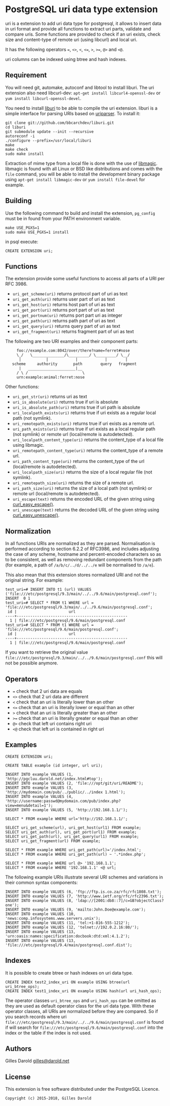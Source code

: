 PostgreSQL uri data type extension
==================================

uri is a extension to add uri data type for postgresql,
it allows to insert data in uri format and provide all
functions to extract uri parts, validate and compare uris.
Some functions are provided to check if an uri exists,
check size and content-type of remote uri (using libcurl)
and local uri.

It has the following operators `=`, `<>`, `<`, `<=`, `>`, `>=`, `@>`
and `<@`.

uri columns can be indexed using btree and hash indexes.


Requirement
-----------

You will need git, automake, autoconf and libtool to install liburi. The uri extension also need
libcurl-dev: `apt-get install libcurl4-openssl-dev` or `yum install libcurl-openssl-devel`.

You need to install [liburi](https://github.com/bbcarchdev/liburi) to be able to compile the uri
extension. liburi is a simple interface for parsing URIs based on [uriparser](http://uriparser.sourceforge.net/).
To install it:

	git clone git://github.com/bbcarchdev/liburi.git
	cd liburi
	git submodule update --init --recursive
	autoreconf -i
	./configure --prefix=/usr/local/liburi
	make
	make check
	sudo make install

Extraction of mime type from a local file is done with the use of [libmagic](http://www.darwinsys.com/file/). libmagic
is found with all Linux or BSD like distributions and comes with the `file` command, you will be able to install the
development binary package using `apt-get install libmagic-dev` or `yum install file-devel` for example.


Building
--------

Use the following command to build and install the extension,
`pg_config` must be in found from your PATH environment variable.

	make USE_PGXS=1
	sudo make USE_PGXS=1 install

in psql execute:

	CREATE EXTENSION uri;


Functions
---------

The extension provide some useful functions to access all parts of a URI
per RFC 3986.

- `uri_get_scheme(uri)` returns protocol part of uri as text
- `uri_get_auth(uri)` returns user part of uri as text
- `uri_get_host(uri)` returns host part of uri as text
- `uri_get_port(uri)` returns port part of uri as text
- `uri_get_portnum(uri)` returns port part uri as integer
- `uri_get_path(uri)` returns path part of uri as text
- `uri_get_query(uri)` returns query part of uri as text
- `uri_get_fragment(uri)` returns fragment part of uri as text

The following are two URI examples and their component parts:

         foo://example.com:8042/over/there?name=ferret#nose
         \_/   \______________/\_________/ \_________/ \__/
          |           |            |            |        |
       scheme     authority       path        query   fragment
          |   _____________________|__
         / \ /                        \
         urn:example:animal:ferret:nose

Other functions:

- `uri_get_str(uri)` returns uri as text
- `uri_is_absolute(uri)` returns true if uri is absolute
- `uri_is_absolute_path(uri)` returns true if uri path is absolute
- `uri_localpath_exists(uri)` returns true if uri exists as a regular local path (not symlink).
- `uri_remotepath_exists(uri)` returns true if uri exists as a remote url.
- `uri_path_exists(uri)` returns true if uri exists as a local regular path (not symlink) or remote url (local/remote is autodetected).
- `uri_localpath_content_type(uri)` returns the content_type of a local file using libmagic.
- `uri_remotepath_content_type(uri)` returns the content_type of a remote url.
- `uri_path_content_type(uri)` returns the content_type of the url (local/remote is autodetected).
- `uri_localpath_size(uri)` returns the size of a local regular file (not symlink).
- `uri_remotepath_size(uri)` returns the size of a remote url.
- `uri_path_size(uri)` returns the size of a local path (not symlink) or remote url (local/remote is autodetected).
- `uri_escape(text)` returns the encoded URL of the given string using [curl_easy_escape()](https://curl.haxx.se/libcurl/c/curl_easy_escape.html).
- `uri_unescape(text)` returns the decoded URL of the given string using [curl_easy_unescape()](https://curl.haxx.se/libcurl/c/curl_easy_unescape.html).

Normalization
------------

In all functions URIs are normalized as they are parsed.  Normalisation is performed according to section 6.2.2 of
RFC3986, and includes adjusting the case of any scheme, hostname and percent-encoded characters so as to be
consistent, as well as removing redundant components from the path (for example, a path of `/a/b/c/../d/../../e` will
be normalised to `/a/e`).

This also mean that this extension stores normalized URI and not the original string. For example:

	test_uri=# INSERT INTO t1 (url) VALUES ('file:///etc/postgresql/9.3/main/../../9.6/main/postgresql.conf');
	INSERT  0 1
	test_uri=# SELECT * FROM t1 WHERE url = 'file:///etc/postgresql/9.3/main/../../9.6/main/postgresql.conf';
	 id |                       url                       
	----+-------------------------------------------------
	  1 | file:///etc/postgresql/9.6/main/postgresql.conf
	test_uri=# SELECT * FROM t1 WHERE url = 'file:///etc/postgresql/9.6/main/postgresql.conf';
	 id |                       url                       
	----+-------------------------------------------------
	  1 | file:///etc/postgresql/9.6/main/postgresql.conf

If you want to retrieve the original value `file:///etc/postgresql/9.3/main/../../9.6/main/postgresql.conf`
this will not be possible anymore.

Operators
---------

- `=`   check that 2 uri data are equals
- `<>`  check that 2 uri data are different
- `<`   check that an uri is literally lower than an other
- `<=`  check that an uri is literally lower or equal than an other
- `>`   check that an uri is literally greater than an other
- `>=`  check that an uri is literally greater or equal than an other
- `@>`  check that left uri contains right uri
- `<@`  check that left uri is contained in right uri


Examples
--------


	CREATE EXTENSION uri;

	CREATE TABLE example (id integer, url uri);

	INSERT INTO example VALUES (1, 'http://pgcluu.darold.net/index.html#top');
	INSERT INTO example VALUES (2, 'file:///opt/git/uri/README');
	INSERT INTO example VALUES (3, 'http://mydomain.com/pub/../public/../index 1.html');
	INSERT INTO example VALUES (4, 'http://username:passwd@mydomain.com/pub/index.php?view=menu&detail=1');
	INSERT INTO example VALUES (5, 'http://192.168.1.1/');

	SELECT * FROM example WHERE url='http://192.168.1.1/';

	SELECT uri_get_scheme(url), uri_get_host(url1) FROM example;
	SELECT uri_get_auth(url), uri_get_port(url1) FROM example;
	SELECT uri_get_path(url), uri_get_query(url1) FROM example;
	SELECT uri_get_fragment(url) FROM example;

	SELECT * FROM example WHERE uri_get_path(url)='/index.html';
	SELECT * FROM example WHERE uri_get_path(url) ~ '.*index.php';

	SELECT * FROM example WHERE url @> '192.168.1.1';
	SELECT * FROM example WHERE '192.168.1.1' <@ url;

The following example URIs illustrate several URI schemes and
variations in their common syntax components:

	INSERT INTO example VALUES (6, 'ftp://ftp.is.co.za/rfc/rfc1808.txt');
	INSERT INTO example VALUES (7, 'http://www.ietf.org/rfc/rfc2396.txt');
	INSERT INTO example VALUES (8, 'ldap://[2001:db8::7]/c=GB?objectClass?one');
	INSERT INTO example VALUES (9, 'mailto:John.Doe@example.com');
	INSERT INTO example VALUES (10, 'news:comp.infosystems.www.servers.unix');
	INSERT INTO example VALUES (11, 'tel:+1-816-555-1212');
	INSERT INTO example VALUES (12, 'telnet://192.0.2.16:80/');
	INSERT INTO example VALUES (13, 'urn:oasis:names:specification:docbook:dtd:xml:4.1.2');
	INSERT INTO example VALUES (13, 'file:///etc/postgresql/9.4/main/postgresql.conf.dist');


Indexes
-------

It is possible to create btree or hash indexes on uri data type.

	CREATE INDEX test2_index_uri ON example USING btree(url uri_btree_ops);
	CREATE INDEX test1_index_uri ON example USING hash(url uri_hash_ops);

The operator classes `uri_btree_ops` and `uri_hash_ops` can be omitted as they
are used as default operator class for the uri data type. With these operator
classes, all URIs are normalized before they are compared. So if you search records
where uri `file:///etc/postgresql/9.3/main/../../9.6/main/postgresql.conf` is found
if will search for `file:///etc/postgresql/9.6/main/postgresql.conf` into the index
or the table if the index is not used.

Authors
-------

Gilles Darold
gilles@darold.net

License
-------

This extension is free software distributed under the PostgreSQL Licence.

	Copyright (c) 2015-2018, Gilles Darold


